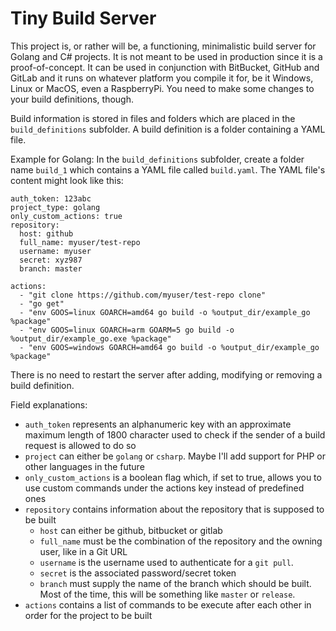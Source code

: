 # Tiny Build Server

This project is, or rather will be, a functioning, minimalistic build server for Golang and C# projects.
It is not meant to be used in production since it is a proof-of-concept.
It can be used in conjunction with BitBucket, GitHub and GitLab and it runs on 
whatever platform you compile it for, be it Windows, Linux or MacOS, even a RaspberryPi.
You need to make some changes to your build definitions, though.

Build information is stored in files and folders which are placed in the ``build_definitions``
subfolder. A build definition is a folder containing a YAML file.

Example for Golang:
In the ``build_definitions`` subfolder, create a folder name ``build_1`` which contains a
YAML file called ``build.yaml``.
The YAML file's content might look like this:

    auth_token: 123abc
    project_type: golang
    only_custom_actions: true
    repository:
      host: github
      full_name: myuser/test-repo
      username: myuser
      secret: xyz987
      branch: master
    
    actions:
      - "git clone https://github.com/myuser/test-repo clone"
      - "go get"
      - "env GOOS=linux GOARCH=amd64 go build -o %output_dir/example_go %package"
      - "env GOOS=linux GOARCH=arm GOARM=5 go build -o %output_dir/example_go.exe %package"
      - "env GOOS=windows GOARCH=amd64 go build -o %output_dir/example_go %package"

There is no need to restart the server after adding, modifying or removing a build definition.

Field explanations:
  * ``auth_token`` represents an alphanumeric key with an approximate maximum length of 1800
character used to check if the sender of a build request is allowed to do so
  * ``project`` can either be ``golang`` or ``csharp``. Maybe I'll add support for PHP 
or other languages in the future
  * ``only_custom_actions`` is a boolean flag which, if set to true, allows you to use custom commands
under the actions key instead of predefined ones
  * ``repository`` contains information about the repository that is supposed to be built
    * ``host`` can either be github, bitbucket or gitlab
    * ``full_name`` must be the combination of the repository and the owning user, like in a Git URL
    * ``username`` is the username used to authenticate for a ``git pull``.
    * ``secret`` is the associated password/secret token
    * ``branch`` must supply the name of the branch which should be built. Most of the time, this will be 
something like ``master`` or ``release``.
  * ``actions`` contains a list of commands to be execute after each other in order for the project
to be built